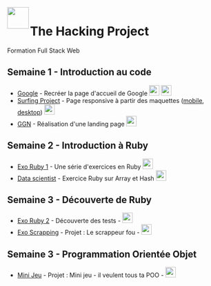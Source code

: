 <img src="https://www.thehackingproject.org/packs/packs/static_pages/assets/images/logo_purple-f414e465314f294449ed1a4cc81c2d74.png" height="50px" align="left" />

# The Hacking Project

Formation Full Stack Web

## Semaine 1 - Introduction au code

- [Google](http://bashalir.github.io/thehackingproject/google/) - Recréer la page d'accueil de Google <img height="24px" width="24px" src="https://img.icons8.com/color/48/000000/html-5.png"/> <img eight="24px" width="24px" src="https://img.icons8.com/color/48/000000/css3.png"/>
- [Surfing Project](https://bashalir.github.io/thehackingproject/surfing-project/) - Page responsive à partir des maquettes ([mobile](https://i.imgur.com/GjTtsBA.jpg/), [desktop](https://i.imgur.com/zZzjc3t.jpg)) <img height="24px" width="24px" src="https://img.icons8.com/color/48/000000/bootstrap.png"/>
- [GGN](https://bashalir.github.io/thehackingproject/ggn/) - Réalisation d'une landing page <img height="24px" width="24px" src="https://img.icons8.com/color/48/000000/sass-avatar.png"/>

## Semaine 2 - Introduction à Ruby

- [Exo Ruby 1](https://github.com/Bashalir/thehackingproject/tree/master/exo-ruby-1) - Une série d'exercices en Ruby <img height="24px" width="24px" src="https://img.icons8.com/color/48/000000/ruby-programming-language.png"/>
- [Data scientist](https://github.com/Bashalir/thehackingproject/tree/master/data_scientist) - Exercice Ruby sur Array et Hash <img height="24px" width="24px" src="https://img.icons8.com/color/48/000000/ruby-programming-language.png"/>

## Semaine 3 - Découverte de Ruby

- [Exo Ruby 2](https://github.com/Bashalir/tests-ruby) - Découverte des tests - <img height="24px" width="24px" src="https://img.icons8.com/color/48/000000/ruby-programming-language.png"/>
- [Exo Scrapping](https://github.com/Bashalir/crazy_scrapper) - Projet : Le scrappeur fou - <img height="24px" width="24px" src="https://img.icons8.com/color/48/000000/ruby-programming-language.png"/>

## Semaine 3 - Programmation Orientée Objet

- [Mini Jeu](https://github.com/Bashalir/thehackingproject/tree/master/mini_jeu_POO) - Projet : Mini jeu - il veulent tous ta POO - <img height="24px" width="24px" src="https://img.icons8.com/color/48/000000/ruby-programming-language.png"/>
